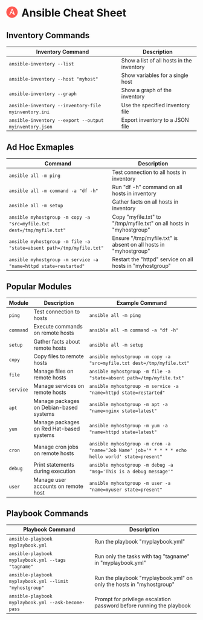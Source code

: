 # Ansible Cheat Sheet<img align="left" width="30px" src="../images/icons/ansible-icon.png" style="padding-right:10px;" /> 

## Inventory Commands

Inventory Command | Description
--- | ---
`ansible-inventory --list` | Show a list of all hosts in the inventory
`ansible-inventory --host "myhost"` | Show variables for a single host
`ansible-inventory --graph` | Show a graph of the inventory
`ansible-inventory --inventory-file myinventory.ini` | Use the specified inventory file
`ansible-inventory --export --output myinventory.json` | Export inventory to a JSON file

## Ad Hoc Exmaples

Command | Description
--- | ---
`ansible all -m ping` | Test connection to all hosts in inventory
`ansible all -m command -a "df -h"` | Run "df -h" command on all hosts in inventory
`ansible all -m setup` | Gather facts on all hosts in inventory
`ansible myhostgroup -m copy -a "src=myfile.txt dest=/tmp/myfile.txt"` | Copy "myfile.txt" to "/tmp/myfile.txt" on all hosts in "myhostgroup"
`ansible myhostgroup -m file -a "state=absent path=/tmp/myfile.txt"` | Ensure "/tmp/myfile.txt" is absent on all hosts in "myhostgroup"
`ansible myhostgroup -m service -a "name=httpd state=restarted"` | Restart the "httpd" service on all hosts in "myhostgroup"

## Popular Modules
Module | Description | Example Command
--- | --- | ---
`ping` | Test connection to hosts | `ansible all -m ping`
`command` | Execute commands on remote hosts | `ansible all -m command -a "df -h"`
`setup` | Gather facts about remote hosts | `ansible all -m setup`
`copy` | Copy files to remote hosts | `ansible myhostgroup -m copy -a "src=myfile.txt dest=/tmp/myfile.txt"`
`file` | Manage files on remote hosts | `ansible myhostgroup -m file -a "state=absent path=/tmp/myfile.txt"`
`service` | Manage services on remote hosts | `ansible myhostgroup -m service -a "name=httpd state=restarted"`
`apt` | Manage packages on Debian-based systems | `ansible myhostgroup -m apt -a "name=nginx state=latest"`
`yum` | Manage packages on Red Hat-based systems | `ansible myhostgroup -m yum -a "name=httpd state=latest"`
`cron` | Manage cron jobs on remote hosts | `ansible myhostgroup -m cron -a "name='Job Name' job='* * * * * echo hello world' state=present"`
`debug` | Print statements during execution | `ansible myhostgroup -m debug -a "msg='This is a debug message'"`
`user` | Manage user accounts on remote host | `ansible myhostgroup -m user -a "name=myuser state=present"`

## Playbook Commands
Playbook Command | Description
--- | ---
`ansible-playbook myplaybook.yml` | Run the playbook "myplaybook.yml"
`ansible-playbook myplaybook.yml --tags "tagname"` | Run only the tasks with tag "tagname" in "myplaybook.yml"
`ansible-playbook myplaybook.yml --limit "myhostgroup"` | Run the playbook "myplaybook.yml" on only the hosts in "myhostgroup"
`ansible-playbook myplaybook.yml --ask-become-pass` | Prompt for privilege escalation password before running the playbook
